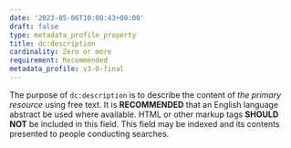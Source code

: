 ```yaml
---
date: '2023-05-06T10:00:43+00:00'
draft: false
type: metadata_profile_property
title: dc:description
cardinality: Zero or more
requirement: Recommended
metadata_profile: v3-0-final
---
```

The purpose of `dc:description` is to describe the content of *the primary resource* using free text. It is **RECOMMENDED** that an English language abstract be used where available. HTML or other markup tags **SHOULD NOT** be included in this field. This field may be indexed and its contents presented to people conducting searches. 
